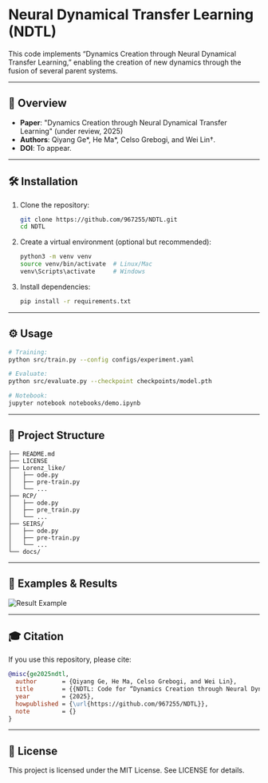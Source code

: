 # Neural Dynamical Transfer Learning (NDTL)

This code implements “Dynamics Creation through Neural Dynamical Transfer Learning,” enabling the creation of new dynamics through the fusion of several parent systems.

---

## 📖 Overview

- **Paper**: "Dynamics Creation through Neural Dynamical Transfer Learning" (under review, 2025)
- **Authors**: Qiyang Ge*, He Ma*, Celso Grebogi, and Wei Lin†.
- **DOI**: To appear.

---

## 🛠️ Installation

1. Clone the repository:
   ```bash
   git clone https://github.com/967255/NDTL.git
   cd NDTL
   ```


2. Create a virtual environment (optional but recommended):

   ```bash
   python3 -m venv venv
   source venv/bin/activate  # Linux/Mac
   venv\Scripts\activate     # Windows
   ```
3. Install dependencies:

   ```bash
   pip install -r requirements.txt
   ```

---

## ⚙️ Usage

```bash
# Training:
python src/train.py --config configs/experiment.yaml

# Evaluate:
python src/evaluate.py --checkpoint checkpoints/model.pth

# Notebook:
jupyter notebook notebooks/demo.ipynb
```

---

## 📂 Project Structure

```NDTL
├── README.md         
├── LICENSE                             
├── Lorenz_like/             
│   ├── ode.py
│   ├── pre-train.py
│   └── ...
├── RCP/             
│   ├── ode.py
│   ├── pre_train.py
│   └── ...
├── SEIRS/             
│   ├── ode.py
│   ├── pre-train.py
│   └── ...     
└── docs/      
```

---

## 📝 Examples & Results


![Result Example](docs/images/rcp.png)

---

## 🎓 Citation

If you use this repository, please cite:

```bibtex
@misc{ge2025ndtl,
  author       = {Qiyang Ge, He Ma, Celso Grebogi, and Wei Lin},
  title        = {{NDTL: Code for “Dynamics Creation through Neural Dynamical Transfer Learning”}},
  year         = {2025},
  howpublished = {\url{https://github.com/967255/NDTL}},
  note         = {}
}
```


---

## 📄 License

This project is licensed under the MIT License. See LICENSE for details.

```
```

